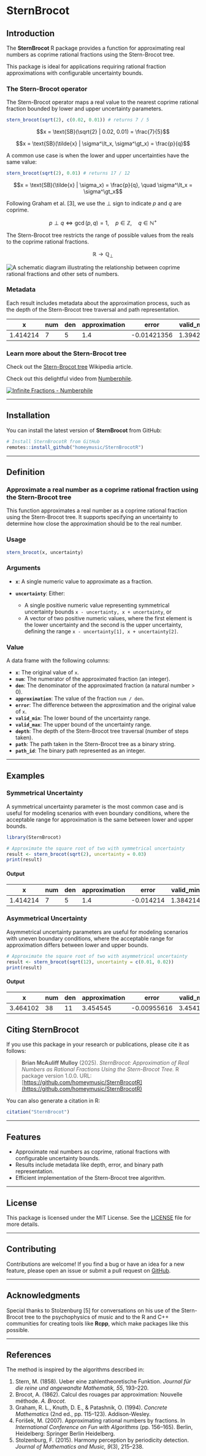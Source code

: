 # SternBrocot

## Introduction

The **SternBrocot** R package provides a function for approximating real numbers 
as coprime rational fractions using the Stern-Brocot tree.

This package is ideal for applications requiring rational fraction approximations 
with configurable uncertainty bounds.

### The Stern-Brocot operator

The Stern-Brocot operator maps a real value to the nearest coprime rational 
fraction bounded by lower and upper uncertainty parameters.

```r
stern_brocot(sqrt(2), c(0.02, 0.01)) # returns 7 / 5
```

$$x = \text{SB}(\sqrt{2} | 0.02, 0.01) = \frac{7}{5}$$

$$x = \text{SB}(\tilde{x} | \sigma^\lt_x, \sigma^\gt_x) = \frac{p}{q}$$

A common use case is when the lower and upper uncertainties have the same value:

```r
stern_brocot(sqrt(2), 0.01) # returns 17 / 12
```

$$x = \text{SB}(\tilde{x} | \sigma_x) = \frac{p}{q}, \quad \sigma^\lt_x = \sigma^\gt_x$$

Following Graham et al. [3], we use the $\perp$ sign to indicate $p$ and $q$ are coprime.

$$p \perp q \iff \gcd(p, q) = 1, \quad p \in \mathbb{Z}, \quad q \in \mathbb{N}^+$$

The Stern-Brocot tree restricts the range of possible values from the reals to 
the coprime rational fractions.

$$\mathbb{R} \to \mathbb{Q_\perp}$$

![A schematic diagram illustrating the relationship between coprime rational fractions and other sets of numbers.](man/figures/numbers.png)

### Metadata

Each result includes metadata about the approximation process, such as the depth 
of the Stern-Brocot tree traversal and path representation.

|        x | num | den | approximation |       error | valid_min | valid_max | depth | path | path_id |
|----------|-----|-----|---------------|-------------|-----------|-----------|-------|------|---------|
| 1.414214 |   7 |   5 |           1.4 | -0.01421356 |  1.394214 |  1.424214 |     4 | 1010 |      10 |

### Learn more about the Stern-Brocot tree

Check out the [Stern-Brocot tree](https://en.wikipedia.org/wiki/Stern–Brocot_tree) Wikipedia article.

Check out this delightful video from [Numberphile](https://www.youtube.com/watch?v=DpwUVExX27E).

[![Infinite Fractions - Numberphile](https://img.youtube.com/vi/DpwUVExX27E/0.jpg)](https://www.youtube.com/watch?v=DpwUVExX27E)

---

## Installation

You can install the latest version of **SternBrocot** from GitHub:

```r
# Install SternBrocotR from GitHub
remotes::install_github("homeymusic/SternBrocotR")
```

---

## Definition

### Approximate a real number as a coprime rational fraction using the Stern-Brocot tree

This function approximates a real number as a coprime rational fraction using 
the Stern-Brocot tree. It supports specifying an uncertainty to determine how 
close the approximation should be to the real number.

### Usage
```r
stern_brocot(x, uncertainty)
```

### Arguments
- **`x`**: A single numeric value to approximate as a fraction.

- **`uncertainty`**: Either:
  - A single positive numeric value representing symmetrical uncertainty bounds `x - uncertainty, x + uncertainty`, or
  - A vector of two positive numeric values, where the first element is the lower uncertainty and the second is the upper uncertainty, defining the range `x - uncertainty[1], x + uncertainty[2]`.

### Value
A data frame with the following columns:
- **`x`**: The original value of `x`.
- **`num`**: The numerator of the approximated fraction (an integer).
- **`den`**: The denominator of the approximated fraction (a natural number > 0).
- **`approximation`**: The value of the fraction `num / den`.
- **`error`**: The difference between the approximation and the original value of `x`.
- **`valid_min`**: The lower bound of the uncertainty range.
- **`valid_max`**: The upper bound of the uncertainty range.
- **`depth`**: The depth of the Stern-Brocot tree traversal (number of steps taken).
- **`path`**: The path taken in the Stern-Brocot tree as a binary string.
- **`path_id`**: The binary path represented as an integer.

---

## Examples

### Symmetrical Uncertainty

A symmetrical uncertainty parameter is the most common case and is useful for 
modeling scenarios with even boundary conditions, where the acceptable range for 
approximation is the same between lower and upper bounds.

```r
library(SternBrocot)

# Approximate the square root of two with symmetrical uncertainty
result <- stern_brocot(sqrt(2), uncertainty = 0.03)
print(result)
```

#### Output

| x        | num | den | approximation |      error | valid_min | valid_max | depth | path  | path_id |
|----------|-----|-----|---------------|------------|-----------|-----------|-------|-------|---------|
| 1.414214 | 7   | 5   | 1.4           | -0.014214  | 1.384214  | 1.444214  | 4     | 1010  | 10      |

### Asymmetrical Uncertainty

Asymmetrical uncertainty parameters are useful for modeling scenarios with 
uneven boundary conditions, where the acceptable range for approximation differs 
between lower and upper bounds.

```r
# Approximate the square root of two with asymmetrical uncertainty
result <- stern_brocot(sqrt(12), uncertainty = c(0.01, 0.02))
print(result)
```

#### Output

| x        | num | den | approximation |       error | valid_min | valid_max | depth | path   | path_id |
|----------|-----|-----|---------------|-------------|-----------|-----------|-------|--------|---------|
| 3.464102 | 38  | 11  | 3.454545      | -0.00955616 | 3.454102  | 3.484102  | 5     | 10100  | 20      |

## Citing SternBrocot

If you use this package in your research or publications, please cite it as follows:

> **Brian McAuliff Mulloy** (2025). *SternBrocot: Approximation of Real Numbers as Rational Fractions Using the Stern-Brocot Tree.* R package version 1.0.0. URL: [https://github.com/homeymusic/SternBrocotR](https://github.com/homeymusic/SternBrocotR)

You can also generate a citation in R:

```r
citation("SternBrocot")
```

---

## Features

- Approximate real numbers as coprime, rational fractions with configurable uncertainty bounds.
- Results include metadata like depth, error, and binary path representation.
- Efficient implementation of the Stern-Brocot tree algorithm.

---

## License

This package is licensed under the MIT License. See the [LICENSE](./LICENSE.md) file for more details.

---

## Contributing

Contributions are welcome! If you find a bug or have an idea for a new feature, please open an issue or submit a pull request on [GitHub](https://github.com/homeymusic/SternBrocotR).

---

## Acknowledgments

Special thanks to Stolzenburg [5] for conversations on his use of the Stern-Brocot 
tree to the psychophysics of music and to the R and C++ communities for creating 
tools like **Rcpp**, which make packages like this possible.

---

## References
The method is inspired by the algorithms described in:
1. Stern, M. (1858). Ueber eine zahlentheoretische Funktion. *Journal für die reine und angewandte Mathematik, 55*, 193–220.
2. Brocot, A. (1862). Calcul des rouages par approximation: Nouvelle méthode. *A. Brocot.*
3. Graham, R. L., Knuth, D. E., & Patashnik, O. (1994). *Concrete Mathematics* (2nd ed., pp. 115–123). Addison-Wesley.
4. Forišek, M. (2007). Approximating rational numbers by fractions. In *International Conference on Fun with Algorithms* (pp. 156–165). Berlin, Heidelberg: Springer Berlin Heidelberg.
5. Stolzenburg, F. (2015). Harmony perception by periodicity detection. *Journal of Mathematics and Music, 9*(3), 215–238.

